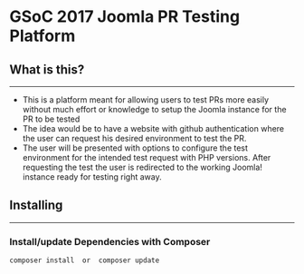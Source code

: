 # GSoC 2017 Joomla PR Testing Platform

## What is this?
---------------------
* This is a platform meant for allowing users to test PRs more easily without much effort or knowledge to setup the Joomla instance for the PR to be tested
* The idea would be to have a website with github authentication where the user can request his desired environment to test the PR. 
* The user will be presented with options to configure the test environment for the intended test request with PHP versions. After requesting the test the user is redirected to the working Joomla! instance ready for testing right away.

## Installing
---------------------

### Install/update Dependencies with Composer

```
composer install  or  composer update
```
